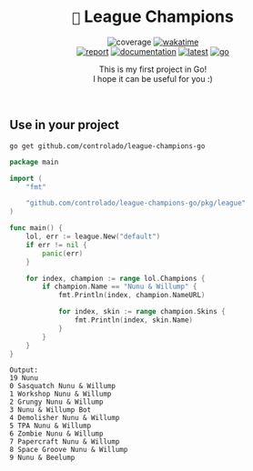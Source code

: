 <div align=center> 

# `🌱` League Champions <br>

![coverage](https://img.shields.io/badge/coverage-96.1%25-brightgreen)
[![wakatime](https://wakatime.com/badge/github/controlado/league-champions-go.svg)](https://wakatime.com/@programador/projects/pjllknspfy) <br>
[![report](https://goreportcard.com/badge/github.com/controlado/league-champions-go)](https://goreportcard.com/report/github.com/controlado/league-champions-go)
[![documentation](https://img.shields.io/badge/documentation-lighgreen)](https://pkg.go.dev/github.com/controlado/league-champions-go)
[![latest](https://img.shields.io/github/v/tag/controlado/league-champions-go?label=latest)](https://github.com/controlado/league-champions-go/commits)
[![go](https://img.shields.io/github/go-mod/go-version/controlado/league-champions-go?label=go&color=blue)](https://go.dev/dl/)

This is my first project in Go! <br>
I hope it can be useful for you :)

</div>
<br>

## Use in your project

    go get github.com/controlado/league-champions-go

```go
package main

import (
	"fmt"

	"github.com/controlado/league-champions-go/pkg/league"
)

func main() {
	lol, err := league.New("default")
	if err != nil {
		panic(err)
	}

	for index, champion := range lol.Champions {
		if champion.Name == "Nunu & Willump" {
			fmt.Println(index, champion.NameURL)

			for index, skin := range champion.Skins {
				fmt.Println(index, skin.Name)
			}
		}
	}
}
```

    Output:
    19 Nunu
    0 Sasquatch Nunu & Willump
    1 Workshop Nunu & Willump
    2 Grungy Nunu & Willump
    3 Nunu & Willump Bot
    4 Demolisher Nunu & Willump
    5 TPA Nunu & Willump
    6 Zombie Nunu & Willump
    7 Papercraft Nunu & Willump
    8 Space Groove Nunu & Willump
    9 Nunu & Beelump
